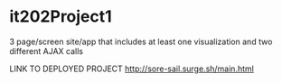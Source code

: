 # it202Project1
3 page/screen site/app that includes at least one visualization and two different AJAX calls

LINK TO DEPLOYED PROJECT     http://sore-sail.surge.sh/main.html
